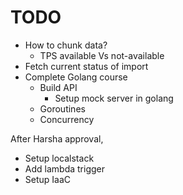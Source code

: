 # TODO

* How to chunk data?
    * TPS available Vs not-available
* Fetch current status of import
* Complete Golang course
    * Build API
      * Setup mock server in golang
    * Goroutines
    * Concurrency

After Harsha approval,

* Setup localstack
* Add lambda trigger
* Setup IaaC

